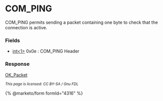 
# COM_PING

COM_PING permits sending a packet containing one byte to check that the connection is active.


### Fields



* [int<1>](../protocol-data-types.md#fixed-length-integers) 0x0e : COM_PING Header



### Response


[OK_Packet](../4-server-response-packets/ok_packet.md)


<sub>_This page is licensed: CC BY-SA / Gnu FDL_</sub>


{% @marketo/form formId="4316" %}

